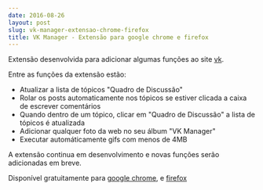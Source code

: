 ```yaml
---
date: 2016-08-26
layout: post
slug: vk-manager-extensao-chrome-firefox
title: VK Manager - Extensão para google chrome e firefox
---
```


Extensão desenvolvida para adicionar algumas funções ao site [vk](https://vk.com).

Entre as funções da extensão estão:

* Atualizar a lista de tópicos "Quadro de Discussão"
* Rolar os posts automaticamente nos tópicos se estiver clicada a caixa de escrever comentários
* Quando dentro de um tópico, clicar em "Quadro de Discussão" a lista de tópicos é atualizada
* Adicionar qualquer foto da web no seu álbum "VK Manager"
* Executar automáticamente gifs com menos de 4MB

A extensão continua em desenvolvimento e novas funções serão adicionadas em breve.

Disponível gratuitamente para [google chrome](https://chrome.google.com/webstore/detail/vk-manager/jbbplengggjdnlghliebnhfbemmfmcjd), e [firefox](https://addons.mozilla.org/pt-BR/firefox/addon/vk-manager/)
